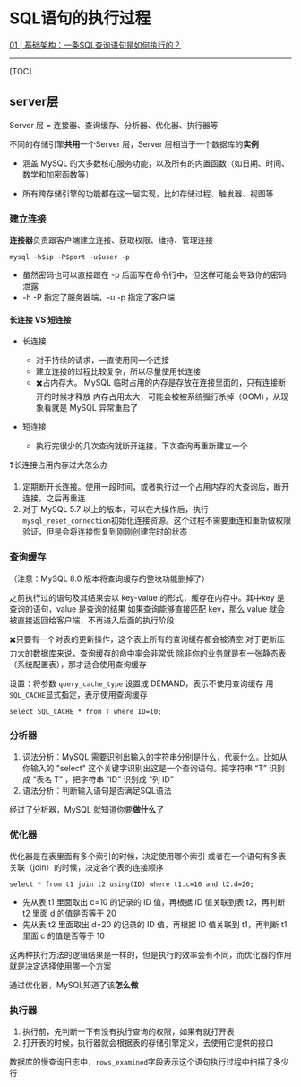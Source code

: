 # SQL语句的执行过程

[01 | 基础架构：一条SQL查询语句是如何执行的？](https://time.geekbang.org/column/article/115537)

---

[TOC]



## server层

Server 层 = 连接器、查询缓存、分析器、优化器、执行器等

不同的存储引擎**共用**一个Server 层，Server 层相当于一个数据库的**实例**

- 涵盖 MySQL 的大多数核心服务功能，以及所有的内置函数（如日期、时间、数学和加密函数等）

- 所有跨存储引擎的功能都在这一层实现，比如存储过程、触发器、视图等

### 建立连接

**连接器**负责跟客户端建立连接、获取权限、维持、管理连接

```
mysql -h$ip -P$port -u$user -p
```

- 虽然密码也可以直接跟在 -p 后面写在命令行中，但这样可能会导致你的密码泄露
- -h -P 指定了服务器端，-u -p 指定了客户端

#### 长连接 VS 短连接

- 长连接
  - 对于持续的请求，一直使用同一个连接
  - 建立连接的过程比较复杂，所以尽量使用长连接
  - ✖️占内存大。 MySQL 临时占用的内存是存放在连接里面的，只有连接断开的时候才释放
    内存占用太大，可能会被被系统强行杀掉（OOM），从现象看就是 MySQL 异常重启了

- 短连接
  - 执行完很少的几次查询就断开连接，下次查询再重新建立一个

❓长连接占用内存过大怎么办

1.  定期断开长连接。使用一段时间，或者执行过一个占用内存的大查询后，断开连接，之后再重连
2. 对于 MySQL 5.7 以上的版本，可以在大操作后，执行` mysql_reset_connection `初始化连接资源。这个过程不需要重连和重新做权限验证，但是会将连接恢复到刚刚创建完时的状态

### 查询缓存

（注意：MySQL 8.0 版本将查询缓存的整块功能删掉了）

之前执行过的语句及其结果会以 key-value 的形式，缓存在内存中。其中key 是查询的语句，value 是查询的结果
如果查询能够直接匹配 key，那么 value 就会被直接返回给客户端，不再进入后面的执行阶段

✖️只要有一个对表的更新操作，这个表上所有的查询缓存都会被清空
对于更新压力大的数据库来说，查询缓存的命中率会非常低
除非你的业务就是有一张静态表（系统配置表），那才适合使用查询缓存

设置：将参数 `query_cache_type` 设置成 DEMAND，表示不使用查询缓存
用` SQL_CACHE `显式指定，表示使用查询缓存

```mysql
select SQL_CACHE * from T where ID=10;
```

### 分析器

1. 词法分析：MySQL 需要识别出输入的字符串分别是什么，代表什么。比如从你输入的 "select" 这个关键字识别出这是一个查询语句。把字符串 “T” 识别成 “表名 T” ，把字符串 “ID” 识别成 “列 ID”
2. 语法分析：判断输入语句是否满足SQL语法

经过了分析器，MySQL 就知道你要**做什么**了

### 优化器

优化器是在表里面有多个索引的时候，决定使用哪个索引
或者在一个语句有多表关联（join）的时候，决定各个表的连接顺序

```mysql
select * from t1 join t2 using(ID) where t1.c=10 and t2.d=20;
```

- 先从表 t1 里面取出 c=10 的记录的 ID 值，再根据 ID 值关联到表 t2，再判断 t2 里面 d 的值是否等于 20
- 先从表 t2 里面取出 d=20 的记录的 ID 值，再根据 ID 值关联到 t1，再判断 t1 里面 c 的值是否等于 10

 这两种执行方法的逻辑结果是一样的，但是执行的效率会有不同，而优化器的作用就是决定选择使用哪一个方案

通过优化器，MySQL知道了该**怎么做**

### 执行器

1. 执行前，先判断一下有没有执行查询的权限，如果有就打开表
2. 打开表的时候，执行器就会根据表的存储引擎定义，去使用它提供的接口

数据库的慢查询日志中，` rows_examined `字段表示这个语句执行过程中扫描了多少行